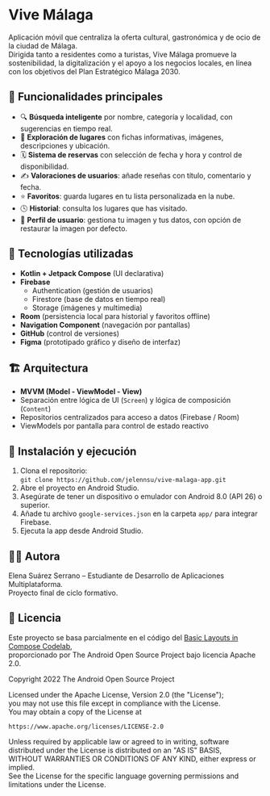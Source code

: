 # Vive Málaga

Aplicación móvil que centraliza la oferta cultural, gastronómica y de ocio de la ciudad de Málaga.  
Dirigida tanto a residentes como a turistas, Vive Málaga promueve la sostenibilidad, la digitalización y el apoyo a los negocios locales, en línea con los objetivos del Plan Estratégico Málaga 2030.

## 📱 Funcionalidades principales

- 🔍 **Búsqueda inteligente** por nombre, categoría y localidad, con sugerencias en tiempo real.
- 📍 **Exploración de lugares** con fichas informativas, imágenes, descripciones y ubicación.
- 🗓️ **Sistema de reservas** con selección de fecha y hora y control de disponibilidad.
- ✍️ **Valoraciones de usuarios**: añade reseñas con título, comentario y fecha.
- ⭐ **Favoritos**: guarda lugares en tu lista personalizada en la nube.
- 🕓 **Historial**: consulta los lugares que has visitado.
- 👤 **Perfil de usuario**: gestiona tu imagen y tus datos, con opción de restaurar la imagen por defecto.

## 🧱 Tecnologías utilizadas

- **Kotlin + Jetpack Compose** (UI declarativa)
- **Firebase**
    - Authentication (gestión de usuarios)
    - Firestore (base de datos en tiempo real)
    - Storage (imágenes y multimedia)
- **Room** (persistencia local para historial y favoritos offline)
- **Navigation Component** (navegación por pantallas)
- **GitHub** (control de versiones)
- **Figma** (prototipado gráfico y diseño de interfaz)

## 🏗️ Arquitectura

- **MVVM (Model - ViewModel - View)**
- Separación entre lógica de UI (`Screen`) y lógica de composición (`Content`)
- Repositorios centralizados para acceso a datos (Firebase / Room)
- ViewModels por pantalla para control de estado reactivo

## 🚀 Instalación y ejecución

1. Clona el repositorio:  
   `git clone https://github.com/jelennsu/vive-malaga-app.git`
2. Abre el proyecto en Android Studio.
3. Asegúrate de tener un dispositivo o emulador con Android 8.0 (API 26) o superior.
4. Añade tu archivo `google-services.json` en la carpeta `app/` para integrar Firebase.
5. Ejecuta la app desde Android Studio.

## 🧑‍💻 Autora

Elena Suárez Serrano – Estudiante de Desarrollo de Aplicaciones Multiplataforma.  
Proyecto final de ciclo formativo.

## 📄 Licencia

Este proyecto se basa parcialmente en el código del [Basic Layouts in Compose Codelab](https://developer.android.com/codelabs/jetpack-compose-layouts?hl=es-419#3),  
proporcionado por The Android Open Source Project bajo licencia Apache 2.0.

Copyright 2022 The Android Open Source Project

Licensed under the Apache License, Version 2.0 (the "License");  
you may not use this file except in compliance with the License.  
You may obtain a copy of the License at

    https://www.apache.org/licenses/LICENSE-2.0

Unless required by applicable law or agreed to in writing, software  
distributed under the License is distributed on an "AS IS" BASIS,  
WITHOUT WARRANTIES OR CONDITIONS OF ANY KIND, either express or implied.  
See the License for the specific language governing permissions and  
limitations under the License.



   
